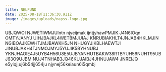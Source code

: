 ```yaml
---
title: NELFUND
date: 2025-08-18T11:36:30.911Z
image: /images/uploads/napss-logo.jpg
---
```

U﻿BJQWOI NJWETIWMJUIntn njyeijmak ijntjyhawPMJIK J4N6IOqn OMTYJANYJ UIHJBAJKL4WETBMJUIAJ KNRUBIAKHLT4JNJAB4HKLMJIN NGIBOAJKEWHTJMJBAWKH5JN NHUGYJIKBLHAEWTJI JINUBJAKH4TJNMOJMYJ5YUJIK5BYHNUBJ YKNJHAOIE4J5UYB4H56U8E5UJBYANHUTBAKW38RTBYUH56NUHT95UBJ63O9UJBM  NUJ4TNHAB3JQ46KUJAIBJ4JHNUJAW4 JNREIJQ e5yiqj;uj6b54jj654ju njynej56keiaun6i5qmbj